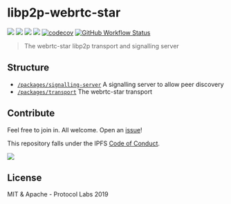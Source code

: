 # libp2p-webrtc-star

[![](https://img.shields.io/badge/made%20by-Protocol%20Labs-blue.svg?style=flat-square)](http://protocol.ai)
[![](https://img.shields.io/badge/project-libp2p-yellow.svg?style=flat-square)](http://libp2p.io/)
[![](https://img.shields.io/badge/freenode-%23libp2p-yellow.svg?style=flat-square)](http://webchat.freenode.net/?channels=%23libp2p)
[![](https://img.shields.io/discourse/https/discuss.libp2p.io/posts.svg)](https://discuss.libp2p.io)
[![codecov](https://img.shields.io/codecov/c/github/libp2p/js-libp2p-interfaces.svg?style=flat-square)](https://codecov.io/gh/libp2p/js-libp2p-interfaces)
[![GitHub Workflow Status](https://img.shields.io/github/workflow/status/libp2p/js-libp2p-webrtc-star/ci?label=ci&style=flat-square)](https://github.com/libp2p/js-libp2p-webrtc-star/actions?query=branch%3Amaster+workflow%3ATest+)

> The webrtc-star libp2p transport and signalling server

## Structure

* [`/packages/signalling-server`](./packages/webrtc-star-signalling-server) A signalling server to allow peer discovery
* [`/packages/transport`](./packages/transport) The webrtc-star transport

## Contribute

Feel free to join in. All welcome. Open an [issue](https://github.com/libp2p/js-interfaces/issues)!

This repository falls under the IPFS [Code of Conduct](https://github.com/ipfs/community/blob/master/code-of-conduct.md).

[![](https://cdn.rawgit.com/jbenet/contribute-ipfs-gif/master/img/contribute.gif)](https://github.com/ipfs/community/blob/master/contributing.md)

## License

MIT & Apache - Protocol Labs 2019
